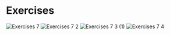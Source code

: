 # Exercises
![Exercises 7](https://user-images.githubusercontent.com/70604577/229874039-024954e1-51f9-49b8-970c-889cb73cc763.png)
![Exercises 7 2](https://user-images.githubusercontent.com/70604577/229874034-96435582-d769-44ee-ad12-cfd9da855bc1.png)
![Exercises 7 3 (1)](https://github.com/SuperSimpleDev/javascript-course/assets/70604577/f8170a60-5b60-4150-a62e-230ca9311b6e)
![Exercises 7 4](https://github.com/SuperSimpleDev/javascript-course/assets/70604577/cd652edb-a11c-4812-96b6-9555fecb3c58)
